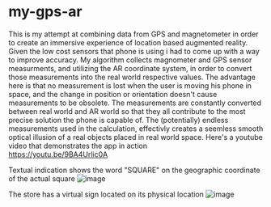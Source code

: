 # my-gps-ar
This is my attempt at combining data from GPS and magnetometer in order to create an immersive experience of location based augmented reality.
Given the low cost sensors that phone is using i had to come up with a way to improve accuracy.
My algorithm collects magnometer and GPS sensor measurments, and utilizing the AR coordinate system, in order to convert those measurements into the real world respective values. 
The advantage here is that no measurement is lost when the user is moving his phone in space, and the change in position or orientation doesn't cause measurements to be obsolete. The measurements are constantly converted between real world and AR world so that they all contribute to the most precise solution the phone is capable of.
The (potentially) endless measurements used in the calculation, effectivly creates a seemless smooth optical illusion of a real objects placed in real world space.
Here's a youtube video that demonstrates the app in action  
https://youtu.be/9BA4Urlic0A

Textual indication shows the word "SQUARE" on the geographic coordinate of the actual square
![image](https://user-images.githubusercontent.com/89970476/226104351-a98f6b49-20a8-4281-b639-ec4b8bdfa6f7.png)

The store has a virtual sign located on its physical location
![image](https://user-images.githubusercontent.com/89970476/226104401-0a44f206-82bf-4c7b-a55a-5613adefb884.png)
